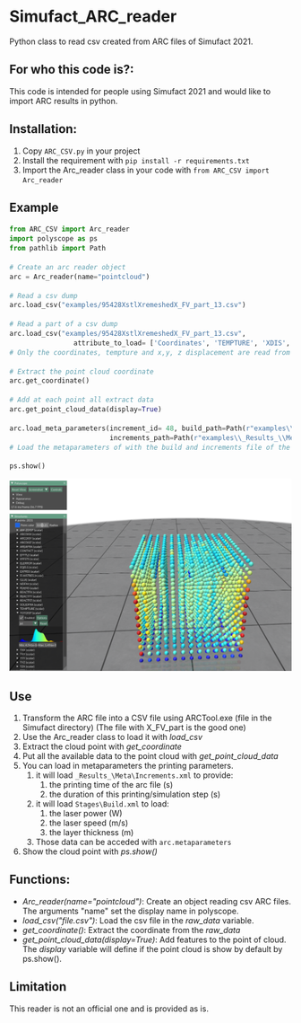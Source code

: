 # Simufact_ARC_reader
Python class to read csv created from ARC files of Simufact 2021.

## For who this code is?:
This code is intended for people using Simufact 2021 and would like to import ARC results in python.

## Installation:
1. Copy `ARC_CSV.py` in your project
2. Install the requirement with `pip install -r requirements.txt`
3. Import the Arc_reader class in your code with `from ARC_CSV import Arc_reader`

## Example
```python
from ARC_CSV import Arc_reader
import polyscope as ps
from pathlib import Path

# Create an arc reader object
arc = Arc_reader(name="pointcloud")

# Read a csv dump
arc.load_csv("examples/95428XstlXremeshedX_FV_part_13.csv")

# Read a part of a csv dump
arc.load_csv("examples/95428XstlXremeshedX_FV_part_13.csv",
                attribute_to_load= ['Coordinates', 'TEMPTURE', 'XDIS', 'YDIS', 'ZDIS'])
# Only the coordinates, tempture and x,y, z displacement are read from the file.

# Extract the point cloud coordinate
arc.get_coordinate()

# Add at each point all extract data
arc.get_point_cloud_data(display=True)

arc.load_meta_parameters(increment_id= 48, build_path=Path(r"examples\\Stages\\Build.xml"),
                         increments_path=Path(r"examples\\_Results_\\Meta\\Increments.xml"))
# Load the metaparameters of with the build and increments file of the 48th simulation step

ps.show()
```

<img src="https://github.com/hy-son/Simufact_ARC_reader/blob/main/imgs/TOTDISP_example.PNG?raw=true" >


## Use
1. Transform the ARC file into a CSV file using ARCTool.exe (file in the Simufact directory) (The file with X_FV_part is the good one)
2. Use the Arc_reader class to load it with *load_csv*
3. Extract the cloud point with *get_coordinate*
4. Put all the available data to the point cloud with *get_point_cloud_data*
5. You can load in metaparameters the printing parameters.
   1. it will load `_Results_\Meta\Increments.xml` to provide:
      1. the printing time of the arc file (s)
      2. the duration of this printing/simulation step (s)
   2. it will load `Stages\Build.xml` to load:
      1. the laser power (W)
      2. the laser speed (m/s)
      3. the layer thickness (m)
   3. Those data can be acceded with `arc.metaparameters`
6. Show the cloud point with *ps.show()*

## Functions:
- *Arc_reader(name="pointcloud")*: Create an object reading csv ARC files. The arguments "name" set the display name in polyscope. 
- *load_csv("file.csv")*: Load the csv file in the *raw_data* variable.
- *get_coordinate()*: Extract the coordinate from the *raw_data*
- *get_point_cloud_data(display=True)*: Add features to the point of cloud. The *display* variable will define if the point cloud is show by default by ps.show().

## Limitation
This reader is not an official one and is provided as is.
